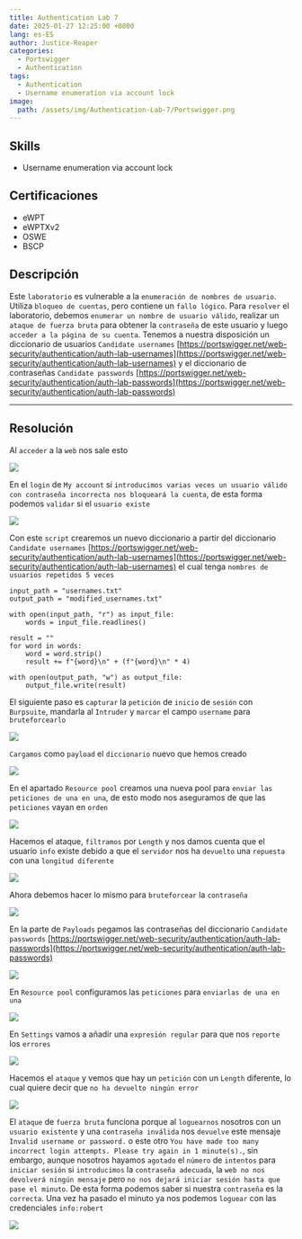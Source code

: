 ```yaml
---
title: Authentication Lab 7
date: 2025-01-27 12:25:00 +0800
lang: es-ES
author: Justice-Reaper
categories:
  - Portswigger
  - Authentication
tags:
  - Authentication
  - Username enumeration via account lock
image:
  path: /assets/img/Authentication-Lab-7/Portswigger.png
---
```


## Skills

- Username enumeration via account lock

## Certificaciones

- eWPT
- eWPTXv2
- OSWE
- BSCP

## Descripción

Este `laboratorio` es vulnerable a la `enumeración de nombres de usuario`. Utiliza `bloqueo de cuentas`, pero contiene un `fallo lógico`. Para `resolver` el laboratorio, debemos `enumerar un nombre de usuario válido`, realizar un `ataque de fuerza bruta` para obtener la `contraseña` de este usuario y luego `acceder a la página de su cuenta`. Tenemos a nuestra disposición un diccionario de usuarios `Candidate usernames` [https://portswigger.net/web-security/authentication/auth-lab-usernames](https://portswigger.net/web-security/authentication/auth-lab-usernames) y el diccionario de contraseñas `Candidate passwords` [https://portswigger.net/web-security/authentication/auth-lab-passwords](https://portswigger.net/web-security/authentication/auth-lab-passwords)

---
## Resolución

Al `acceder` a la `web` nos sale esto

![](/assets/img/Authentication-Lab-7/image_1.png)

En el `login` de `My account` si `introducimos varias veces un usuario válido con contraseña incorrecta nos bloqueará la cuenta`, de esta forma podemos `validar` si el `usuario existe`

![](/assets/img/Authentication-Lab-7/image_2.png)

Con este `script` crearemos un nuevo diccionario a partir del diccionario `Candidate usernames` [https://portswigger.net/web-security/authentication/auth-lab-usernames](https://portswigger.net/web-security/authentication/auth-lab-usernames) el cual tenga `nombres de usuarios repetidos 5 veces`

```
input_path = "usernames.txt"
output_path = "modified_usernames.txt"

with open(input_path, "r") as input_file:
    words = input_file.readlines()

result = ""
for word in words:
    word = word.strip()
    result += f"{word}\n" + (f"{word}\n" * 4)

with open(output_path, "w") as output_file:
    output_file.write(result)
```

El siguiente paso es `capturar` la `petición` de `inicio` de `sesión` con `Burpsuite`, mandarla al `Intruder` y `marcar` el campo `username` para `bruteforcearlo`

![](/assets/img/Authentication-Lab-7/image_3.png)

`Cargamos` como `payload` el `diccionario` nuevo que hemos creado

![](/assets/img/Authentication-Lab-7/image_4.png)

En el apartado `Resource pool` creamos una nueva pool para `enviar las peticiones de una en una`, de esto modo nos aseguramos de que las `peticiones` vayan en `orden`

![](/assets/img/Authentication-Lab-7/image_5.png)

Hacemos el ataque, `filtramos` por `Length` y nos damos cuenta que el usuario `info` existe debido a que el `servidor` nos ha `devuelto` una `repuesta` con una `longitud diferente`

![](/assets/img/Authentication-Lab-7/image_6.png)

Ahora debemos hacer lo mismo para `bruteforcear` la `contraseña`

![](/assets/img/Authentication-Lab-7/image_7.png)

En la parte de `Payloads` pegamos las contraseñas del diccionario `Candidate passwords` [https://portswigger.net/web-security/authentication/auth-lab-passwords](https://portswigger.net/web-security/authentication/auth-lab-passwords)

![](/assets/img/Authentication-Lab-7/image_8.png)

En `Resource pool` configuramos las `peticiones` para `enviarlas de una en una`

![](/assets/img/Authentication-Lab-7/image_9.png)

En `Settings` vamos a añadir una `expresión regular` para que nos `reporte` los `errores`

![](/assets/img/Authentication-Lab-7/image_10.png)

Hacemos el `ataque` y vemos que hay un `petición` con un `Length` diferente, lo cual quiere decir que `no ha devuelto ningún error`

![](/assets/img/Authentication-Lab-7/image_11.png)

El `ataque` de `fuerza bruta` funciona porque al `loguearnos` nosotros con un `usuario existente` y una `contraseña inválida` nos `devuelve` este mensaje `Invalid username or password.` o este otro `You have made too many incorrect login attempts. Please try again in 1 minute(s).`, sin embargo, aunque nosotros hayamos `agotado` el `número` de `intentos` para `iniciar sesión` si `introducimos` la `contraseña adecuada`, la `web no nos devolverá ningún mensaje` pero `no nos dejará iniciar sesión hasta que pase el minuto`. De esta forma podemos saber si nuestra `contraseña` es la `correcta`. Una vez ha pasado el minuto ya nos podemos `loguear` con las credenciales `info:robert`

![](/assets/img/Authentication-Lab-7/image_12.png)
